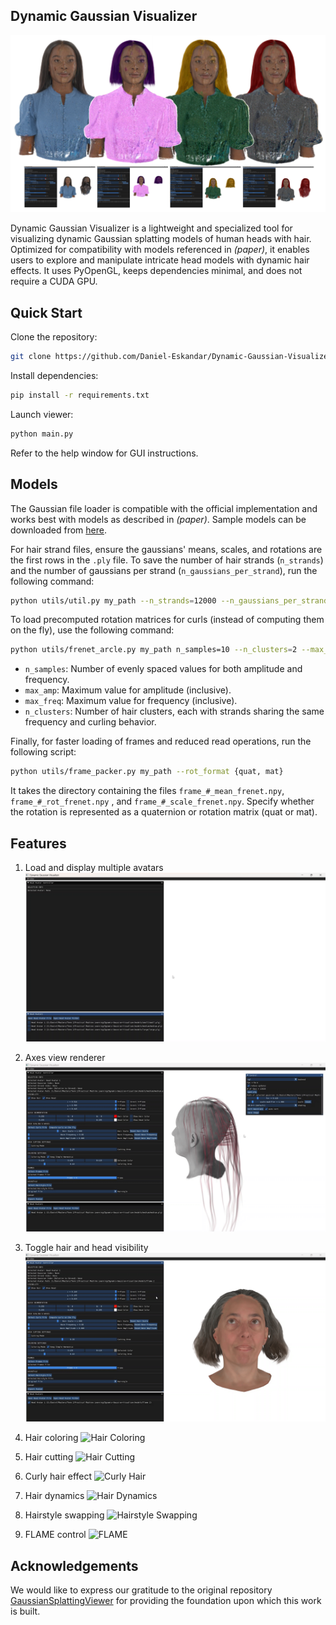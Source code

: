 ## Dynamic Gaussian Visualizer

![Banner image](assets/banner.png)

Dynamic Gaussian Visualizer is a lightweight and specialized tool for visualizing dynamic Gaussian splatting models of human heads with hair. Optimized for compatibility with models referenced in _(paper)_, it enables users to explore and manipulate intricate head models with dynamic hair effects. It uses PyOpenGL, keeps dependencies minimal, and does not require a CUDA GPU.

## Quick Start

Clone the repository:

```bash
git clone https://github.com/Daniel-Eskandar/Dynamic-Gaussian-Visualizer.git
```

Install dependencies:

```bash
pip install -r requirements.txt
```

Launch viewer:

```bash
python main.py
```

Refer to the help window for GUI instructions.

## Models

The Gaussian file loader is compatible with the official implementation and works best with models as described in _(paper)_. Sample models can be downloaded from [here](https://drive.google.com/file/d/1xwkqxQoLfkvDqnNHPqKXFU2KNDkx6-Ad/view?usp=drive_link).

For hair strand files, ensure the gaussians' means, scales, and rotations are the first rows in the `.ply` file. To save the number of hair strands (`n_strands`) and the number of gaussians per strand (`n_gaussians_per_strand`), run the following command:

```bash
python utils/util.py my_path --n_strands=12000 --n_gaussians_per_strand=31
```

To load precomputed rotation matrices for curls (instead of computing them on the fly), use the following command:

```bash
python utils/frenet_arcle.py my_path n_samples=10 --n_clusters=2 --max_amp=0.025 --max_freq=3
```

-   `n_samples`: Number of evenly spaced values for both amplitude and frequency.
-   `max_amp`: Maximum value for amplitude (inclusive).
-   `max_freq`: Maximum value for frequency (inclusive).
-   `n_clusters`: Number of hair clusters, each with strands sharing the same frequency and curling behavior.

Finally, for faster loading of frames and reduced read operations, run the following script:

```bash
python utils/frame_packer.py my_path --rot_format {quat, mat}
```

It takes the directory containing the files `frame_#_mean_frenet.npy`, `frame_#_rot_frenet.npy` , and `frame_#_scale_frenet.npy`. Specify whether the rotation is represented as a quaternion or rotation matrix (quat or mat).

## Features

1. Load and display multiple avatars
   ![Multiple Avatars](assets/multiple_avatars.gif)

2. Axes view renderer
   ![Axes Renderer](assets/axes_renderer.gif)

3. Toggle hair and head visibility
   ![Visibility](assets/visibility.gif)

4. Hair coloring
   ![Hair Coloring](assets/hair_coloring.gif)

5. Hair cutting
   ![Hair Cutting](assets/hair_cutting.gif)

6. Curly hair effect
   ![Curly Hair](assets/curly_hair.gif)

7. Hair dynamics
   ![Hair Dynamics](assets/hair_dynamics.gif)

8. Hairstyle swapping
   ![Hairstyle Swapping](assets/hairstyle_swapping.gif)

9. FLAME control
   ![FLAME](assets/flame.gif)

## Acknowledgements

We would like to express our gratitude to the original repository [GaussianSplattingViewer](https://github.com/limacv/GaussianSplattingViewer) for providing the foundation upon which this work is built.

